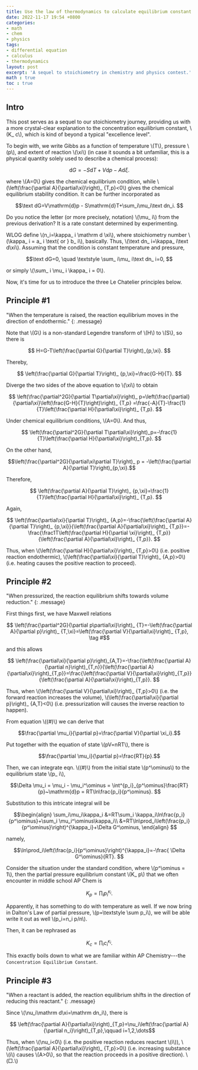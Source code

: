 ```yaml
---
title: Use the law of thermodynamics to calculate equilibrium constant
date: 2022-11-17 19:54 +0800
categories:
- math
- chem
- physics
tags:
- differential equation
- calculus
- thermodynamics
layout: post
excerpt: 'A sequel to stoichiometry in chemistry and physics contest.'
math : true
toc : true
---
```


## Intro

This post serves as a sequel to our stoichiometry journey, providing us with a more crystal-clear explanation to the concentration equilibrium constant, \\(K_ c\\), which is kind of beyond a typical "excellence level".

To begin with, we write Gibbs as a function of temperature \\(T\\), pressure \\(p\\), and extent of reaction \\(\xi\\) (in case it sounds a bit unfamiliar, this is a physical quantity solely used to describe a chemical process):

$$\mathrm dG=-S\mathrm dT+V\mathrm dp-A\mathrm d\xi.$$

where \\(A=0\\)  gives the chemical equilibrium condition, while \\(\left(\frac{\partial A}{\partial\xi}\right)_ {T,p}<0\\) gives the chemical equilibrium stability condition. It can be further incorporated as

$$\text dG=V\mathrm{d}p - S\mathrm{d}T+\sum_i\mu_i\text dn_i. $$

Do you notice the letter (or more precisely, notation) \\(\mu_ i\\) from the previous derivation? It is a rate constant determined by experimenting.

WLOG define \\(n_i=\kappa_ i \mathrm d \xi\\), where stoichiometry number \\(\kappa_ i = a_ i \text{ or } b_ i\\), basically. Thus, \\(\text dn_ i=\kappa_ i\text d\xi\\). Assuming that the condition is constant temperature and pressure,

$$\text dG=0, \quad \textstyle \sum_ i\mu_ i\text dn_ i=0, $$

or simply \\(\sum_ i \mu_ i \kappa_ i = 0\\).

Now, it's time for us to introduce the three Le Chatelier principles below.

## Principle #1

"When the temperature is raised, the reaction equilibrium moves in the direction of endothermic."
{: .message}

Note that  \\(G\\)  is a non-standard  Legendre transform of \\(H\\)  to \\(S\\), so there is

$$ H=G-T\left(\frac{\partial G}{\partial T}\right)_{p,\xi}. $$

Thereby,

$$ \left(\frac{\partial G}{\partial T}\right)_ {p,\xi}=\frac{G-H}{T}. $$

Diverge the two sides of the above equation to \\(\xi\\)  to obtain

$$ \left(\frac{\partial^2G}{\partial T\partial\xi}\right)_ p=\left(\frac{\partial}{\partial\xi}\left(\frac{G-H}{T}\right)\right)_ {T,p}
=\frac{-A}{T}-\frac{1}{T}\left(\frac{\partial H}{\partial\xi}\right)_ {T,p}. $$

Under chemical equilibrium conditions, \\(A=0\\). And thus,

$$ \left(\frac{\partial^2G}{\partial T\partial\xi}\right)_p=-\frac{1}{T}\left(\frac{\partial H}{\partial\xi}\right)_{T,p}. $$

On the other hand,

$$\left(\frac{\partial^2G}{\partial\xi\partial T}\right)_ p = -\left(\frac{\partial A}{\partial T}\right)_{p,\xi}.$$

Therefore,

$$ \left(\frac{\partial A}{\partial T}\right)_ {p,\xi}=\frac{1}{T}\left(\frac{\partial H}{\partial\xi}\right)_ {T,p}. $$

Again,

$$ \left(\frac{\partial\xi}{\partial T}\right)_ {A,p}=-\frac{\left(\frac{\partial A}{\partial T}\right)_ {p,\xi}}{\left(\frac{\partial A}{\partial\xi}\right)_ {T,p}}=-\frac{\frac1T\left(\frac{\partial H}{\partial \xi}\right)_ {T,p}}{\left(\frac{\partial A}{\partial\xi}\right)_ {T,p}}. $$

Thus, when \\(\left(\frac{\partial H}{\partial\xi}\right)_ {T,p}>0\\) (i.e. positive reaction endothermic), \\(\left(\frac{\partial\xi}{\partial T}\right)_ {A,p}>0\\) (i.e. heating causes the positive reaction to proceed).

## Principle #2

"When pressurized, the reaction equilibrium shifts towards volume reduction."
{: .message}

First things first, we have Maxwell relations

$$ \left(\frac{\partial^2G}{\partial p\partial\xi}\right)_ {T}=-\left(\frac{\partial A}{\partial p}\right)_ {T,\xi}=\left(\frac{\partial V}{\partial\xi}\right)_ {T,p}, \tag #$$

and this allows

$$ \left(\frac{\partial\xi}{\partial p}\right)_{A,T}=-\frac{\left(\frac{\partial A}{\partial n}\right)_{T,n}}{\left(\frac{\partial A}{\partial\xi}\right)_{T,p}}=\frac{\left(\frac{\partial V}{\partial\xi}\right)_{T,p}}{\left(\frac{\partial A}{\partial\xi}\right)_{T,p}}. $$

Thus, when \\(\left(\frac{\partial V}{\partial\xi}\right)_ {T,p}>0\\) (i.e. the forward reaction increases the volume), \\(\left(\frac{\partial\xi}{\partial p}\right)_ {A,T}<0\\) (i.e. pressurization will causes the inverse reaction to happen).

From equation \\((#)\\) we can derive that

$$\frac{\partial \mu_i}{\partial p}=\frac{\partial V}{\partial \xi_i}.$$

Put together with the equation of state \\(pV=nRT\\), there is

$$\frac{\partial \mu_i}{\partial p}=\frac{RT}{p}.$$

Then, we can integrate eqn. \\((#)\\) from the initial state \\(p^\ominus\\) to the equilibrium state \\(p_ i\\),

$$\Delta \mu_i = \mu_i - \mu_i^\ominus = \int^{p_i}_{p^\ominus}\frac{RT}{p}~\mathrm{d}p = RT\ln\frac{p_i}{p^\ominus}. $$

Substitution to this intricate integral will be

$$\begin{align} \sum_i\mu_i\kappa_i &=RT\sum_i \kappa_i\ln\frac{p_i}{p^\ominus}+\sum_i \mu_i^\ominus\kappa_i\\ &=RT\ln\prod_i\left(\frac{p_i}{p^\ominus}\right)^{\kappa_i}+\Delta G^\ominus, \end{align} $$

namely,

$$\ln\prod_i\left(\frac{p_i}{p^\ominus}\right)^{\kappa_i}=-\frac{ \Delta G^\ominus}{RT}. $$

Consider the situation under the standard condition, where \\(p^\ominus = 1\\), then the partial pressure equilibrium constant \\(K_ p\\) that we often encounter in middle school AP Chem is

$$ K_p=\prod_ i p_ i^{\kappa_ i}. $$

Apparently, it has something to do with temperature as well. If we now bring in Dalton's Law of partial pressure, \\(p=\textstyle \sum p_i\\), we will be able write it out as well \\(p_i=n_i p/n\\).

Then, it can be rephrased as

$$ K_c=\prod_i c_i^{\kappa_i}. $$

This exactly boils down to what we are familiar within AP Chemistry---the `Concentration Equilibrium Constant`.

## Principle #3

"When a reactant is added, the reaction equilibrium shifts in the direction of reducing this reactant."
{: .message}

Since \\(\nu_i\mathrm  d\xi=\mathrm dn_i\\), there is

$$ \left(\frac{\partial A}{\partial\xi}\right)_{T,p}=\nu_i\left(\frac{\partial A}{\partial n_i}\right)_{T,p},\qquad i=1,2,\dots$$

Thus, when \\(\nu_i<0\\) (i.e. the positive reaction reduces reactant \\(i\\)), \\(\left(\frac{\partial A}{\partial\xi}\right)_ {T,p}>0\\) (i.e. increasing substance \\(i\\) causes \\(A>0\\), so that the reaction proceeds in a positive direction). \\(□.\\)
